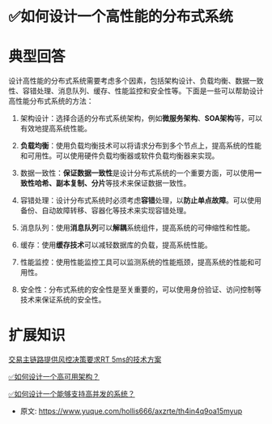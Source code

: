 # ✅如何设计一个高性能的分布式系统
<!--page header-->

<a name="OJIlB"></a>
# 典型回答

设计高性能的分布式系统需要考虑多个因素，包括架构设计、负载均衡、数据一致性、容错处理、消息队列、缓存、性能监控和安全性等。下面是一些可以帮助设计高性能分布式系统的方法：

1. 架构设计：选择合适的分布式系统架构，例如**微服务架构**、**SOA架构**等，可以有效地提高系统性能。

2. **负载均衡**：使用负载均衡技术可以将请求分布到多个节点上，提高系统的性能和可用性。可以使用硬件负载均衡器或软件负载均衡器来实现。

3. 数据一致性：**保证数据一致性**是设计分布式系统的一个重要方面，可以使用**一致性哈希、副本复制、分片**等技术来保证数据一致性。

4. 容错处理：设计分布式系统时必须考虑**容错**处理，以**防止单点故障**。可以使用备份、自动故障转移、容器化等技术来实现容错处理。

5. 消息队列：使用**消息队列**可以**解耦**系统组件，提高系统的可伸缩性和性能。

6. 缓存：使用**缓存技术**可以减轻数据库的负载，提高系统性能。

7. 性能监控：使用性能监控工具可以监测系统的性能瓶颈，提高系统的性能和可用性。

8. 安全性：分布式系统的安全性是至关重要的，可以使用身份验证、访问控制等技术来保证系统的安全性。

<a name="WdAta"></a>
# 扩展知识

[交易主链路提供风控决策要求RT 5ms的技术方案](https://www.yuque.com/hollis666/axzrte/hpspveeinpub4o1t?view=doc_embed)

[✅如何设计一个高可用架构？](https://www.yuque.com/hollis666/axzrte/vyg778x53xe6elwe?view=doc_embed)


[✅如何设计一个能够支持高并发的系统？](https://www.yuque.com/hollis666/axzrte/gfgqpua8gu3oag44?view=doc_embed)





<!--page footer-->
- 原文: <https://www.yuque.com/hollis666/axzrte/th4in4q9oa15myup>
